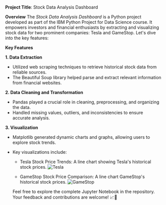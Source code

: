  **Project Title**: Stock Data Analysis Dashboard
 
**Overview**
The *Stock Data Analysis Dashboard* is a Python project developed as part of the IBM Python Project for Data Science course. It empowers investors and financial enthusiasts by extracting and visualizing stock data for two prominent companies: Tesla and GameStop. Let's dive into the key features:

**Key Features**

**1. Data Extraction**
- Utilized web scraping techniques to retrieve historical stock data from reliable sources.
- The Beautiful Soup library helped parse and extract relevant information from financial websites.
  
**2. Data Cleaning and Transformation**
- Pandas played a crucial role in cleaning, preprocessing, and organizing the data.
- Handled missing values, outliers, and inconsistencies to ensure accurate analysis.
  
**3. Visualization**
- Matplotlib generated dynamic charts and graphs, allowing users to explore stock trends.
- Key visualizations include:
    - Tesla Stock Price Trends: A line chart showing Tesla's historical stock prices.
     ![Tesla](https://github.com/AditiMudgal99/Extracting-and-Visualizing-Stock-Data/assets/166621834/8de353f6-098d-4b0c-bda4-6876d3135f0e)

      
    - GameStop Stock Price Comparison: A line chart GameStop's historical stock prices.
      ![GameStop](https://github.com/AditiMudgal99/Extracting-and-Visualizing-Stock-Data/assets/166621834/4590c6b8-cffb-45e1-9928-899fbce269c9)


  Feel free to explore the complete Jupyter Notebook in the repository. Your feedback and contributions are welcome! 📈🚀
